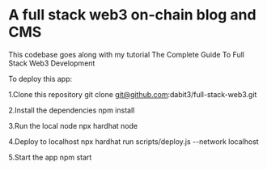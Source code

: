 <h1>A full stack web3 on-chain blog and CMS</h1>

This codebase goes along with my tutorial The Complete Guide To Full Stack Web3 Development

To deploy this app:

1.Clone this repository
git clone git@github.com:dabit3/full-stack-web3.git

2.Install the dependencies
npm install

3.Run the local node
npx hardhat node

4.Deploy to localhost
npx hardhat run scripts/deploy.js --network localhost

5.Start the app
npm start
